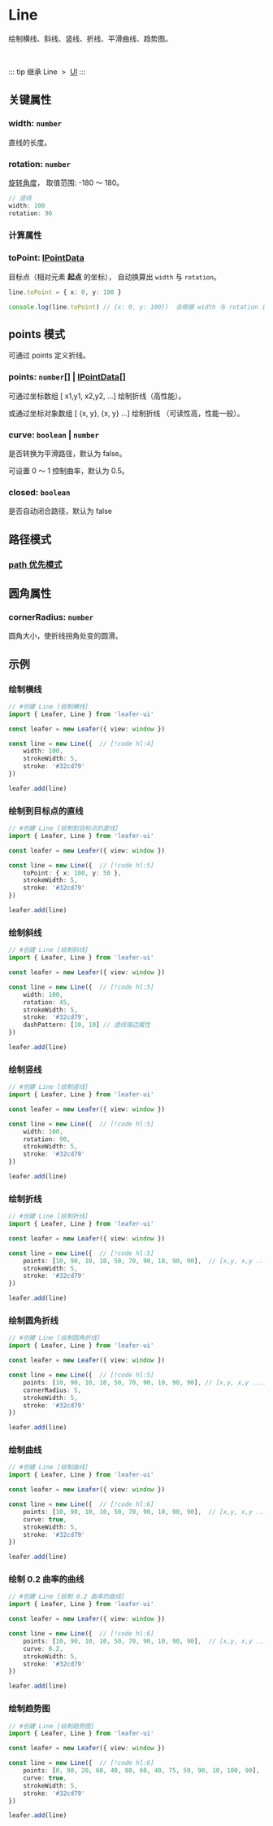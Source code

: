 <script setup>
import Case from '/component/Case.vue'
</script>

# Line

绘制横线、斜线、竖线、折线、平滑曲线、趋势图。

<case name="Line" editor=false></case>

<br/>

::: tip 继承
Line &nbsp;>&nbsp; [UI](./UI.md)
:::

## 关键属性

### width: `number`

直线的长度。

### rotation: `number`

[旋转角度](../interface/math/Math#rotation)， 取值范围: -180 ～ 180。

```ts
// 竖线
width: 100
rotation: 90
```

### 计算属性

### toPoint: [IPointData](../interface/math/Math#ipointdata)

目标点（相对元素 **起点** 的坐标）， 自动换算出 `width` 与 `rotation`。

```ts
line.toPoint = { x: 0, y: 100 }

console.log(line.toPoint) // {x: 0, y: 100})  会根据 width 与 rotation 自动换算
```

## points 模式

可通过 points 定义折线。

### points: `number`[] | [IPointData](../interface/math/Math#ipointdata)[]

可通过坐标数组 [ x1,y1, x2,y2, ...] 绘制折线（高性能）。

或通过坐标对象数组 [ {x, y}, {x, y} ...] 绘制折线 （可读性高，性能一般）。

### curve: `boolean` | `number`

是否转换为平滑路径，默认为 false。

可设置 0 ～ 1 控制曲率，默认为 0.5。

### closed: `boolean`

是否自动闭合路径，默认为 false

## 路径模式

### [path 优先模式](/reference/property/path.md)

## 圆角属性

### cornerRadius: `number`

圆角大小，使折线拐角处变的圆滑。

<!-- ## 继承元素

### [UI](./UI.md) -->

<!--
## API

### [Line](/api/classes/Line.md) -->

## 示例

<case name="Line" index=0 editor=false></case>

### 绘制横线

```ts
// #创建 Line [绘制横线]
import { Leafer, Line } from 'leafer-ui'

const leafer = new Leafer({ view: window })

const line = new Line({  // [!code hl:4]
    width: 100,
    strokeWidth: 5,
    stroke: '#32cd79'
})

leafer.add(line)
```

<case name="Line" x = 5 index=1 editor=false></case>

### 绘制到目标点的直线

```ts
// #创建 Line [绘制到目标点的直线]
import { Leafer, Line } from 'leafer-ui'

const leafer = new Leafer({ view: window })

const line = new Line({  // [!code hl:5]
    toPoint: { x: 100, y: 50 },
    strokeWidth: 5,
    stroke: '#32cd79'
})

leafer.add(line)
```

<case name="Line" x = 5 index=2 editor=false></case>

### 绘制斜线

```ts
// #创建 Line [绘制斜线]
import { Leafer, Line } from 'leafer-ui'

const leafer = new Leafer({ view: window })

const line = new Line({  // [!code hl:5]
    width: 100,
    rotation: 45,
    strokeWidth: 5,
    stroke: '#32cd79',
    dashPattern: [10, 10] // 虚线描边属性
})

leafer.add(line)
```

<case name="Line" x = 5 index=6 editor=false></case>

### 绘制竖线

```ts
// #创建 Line [绘制竖线]
import { Leafer, Line } from 'leafer-ui'

const leafer = new Leafer({ view: window })

const line = new Line({  // [!code hl:5]
    width: 100,
    rotation: 90,
    strokeWidth: 5,
    stroke: '#32cd79'
})

leafer.add(line)
```

<case name="Line" x = 5 index=8 editor=false></case>

### 绘制折线

```ts
// #创建 Line [绘制折线]
import { Leafer, Line } from 'leafer-ui'

const leafer = new Leafer({ view: window })

const line = new Line({  // [!code hl:5]
    points: [10, 90, 10, 10, 50, 70, 90, 10, 90, 90],  // [x,y, x,y ...]
    strokeWidth: 5,
    stroke: '#32cd79'
})

leafer.add(line)
```

<case name="Line" x = 5 index=3 editor=false></case>

### 绘制圆角折线

```ts
// #创建 Line [绘制圆角折线]
import { Leafer, Line } from 'leafer-ui'

const leafer = new Leafer({ view: window })

const line = new Line({  // [!code hl:5]
    points: [10, 90, 10, 10, 50, 70, 90, 10, 90, 90], // [x,y, x,y ...]
    cornerRadius: 5,
    strokeWidth: 5,
    stroke: '#32cd79'
})

leafer.add(line)
```

<case name="Line" x = 5 index=4 editor=false></case>

### 绘制曲线

```ts
// #创建 Line [绘制曲线]
import { Leafer, Line } from 'leafer-ui'

const leafer = new Leafer({ view: window })

const line = new Line({  // [!code hl:6]
    points: [10, 90, 10, 10, 50, 70, 90, 10, 90, 90],  // [x,y, x,y ...]
    curve: true,
    strokeWidth: 5,
    stroke: '#32cd79'
})

leafer.add(line)
```

<case name="Line" x = 5 index=7 editor=false></case>

### 绘制 0.2 曲率的曲线

```ts
// #创建 Line [绘制 0.2 曲率的曲线]
import { Leafer, Line } from 'leafer-ui'

const leafer = new Leafer({ view: window })

const line = new Line({  // [!code hl:6]
    points: [10, 90, 10, 10, 50, 70, 90, 10, 90, 90],  // [x,y, x,y ...]
    curve: 0.2,
    strokeWidth: 5,
    stroke: '#32cd79'
})

leafer.add(line)
```

<case name="Line" x = 5 index=5 editor=false></case>

### 绘制趋势图

```ts
// #创建 Line [绘制趋势图]
import { Leafer, Line } from 'leafer-ui'

const leafer = new Leafer({ view: window })

const line = new Line({  // [!code hl:6]
    points: [0, 90, 20, 60, 40, 80, 60, 40, 75, 50, 90, 10, 100, 90],  // [x,y, x,y ...]
    curve: true,
    strokeWidth: 5,
    stroke: '#32cd79'
})

leafer.add(line)
```
